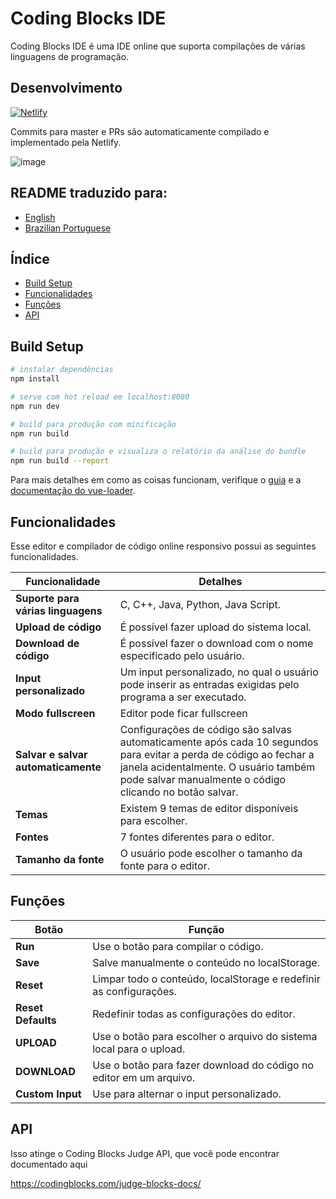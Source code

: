 # Coding Blocks IDE
Coding Blocks IDE é uma IDE online que suporta compilações de várias linguagens de programação.

## Desenvolvimento
[![Netlify](https://www.netlify.com/img/global/badges/netlify-color-accent.svg)](https://app.netlify.com/sites/cb-ide)

Commits para master e PRs são automaticamente compilado e implementado pela Netlify.

![image](https://user-images.githubusercontent.com/22571395/40135873-ffe73618-5963-11e8-85db-01c103688f4a.png)

## README traduzido para:
- [English](README.md)
- [Brazilian Portuguese](docs/br/README.md)

## Índice
- [Build Setup](#build-setup)
- [Funcionalidades](#features)
- [Funções](#functions)
- [API](#api)

## Build Setup
```bash
# instalar dependências
npm install

# serve com hot reload em localhost:8080
npm run dev

# build para produção com minificação
npm run build

# build para produção e visualiza o relatório da análise do bundle
npm run build --report
```

Para mais detalhes em como as coisas funcionam, verifique o [guia](http://vuejs-templates.github.io/webpack/) e a [documentação do vue-loader](http://vuejs.github.io/vue-loader).

## Funcionalidades
Esse editor e compilador de código online responsivo possui as seguintes funcionalidades.

|Funcionalidade|Detalhes|
|-------|-------|
|**Suporte para várias linguagens**|C, C++, Java, Python, Java Script.|
|**Upload de código**| É possível fazer upload do sistema local.|
|**Download de código**|É possível fazer o download com o nome especificado pelo usuário.|
|**Input personalizado**|Um input personalizado, no qual o usuário pode inserir as entradas exigidas pelo programa a ser executado.|
|**Modo fullscreen**|Editor pode ficar fullscreen|
|**Salvar e salvar automaticamente**|Configurações de código são salvas automaticamente após cada 10 segundos para evitar a perda de código ao fechar a janela acidentalmente. O usuário também pode salvar manualmente o código clicando no botão salvar.|
|**Temas**| Existem 9 temas de editor disponíveis para escolher.|
|**Fontes**| 7 fontes diferentes para o editor.|
|**Tamanho da fonte**|O usuário pode escolher o tamanho da fonte para o editor.|

## Funções
| Botão              | Função                                                              |
| ------------------ | ------------------------------------------------------------------- |
| **Run**            | Use o botão para compilar o código.                                 |
| **Save**           | Salve manualmente o conteúdo no localStorage.                       |
| **Reset**          | Limpar todo o conteúdo, localStorage e redefinir as configurações.  |
| **Reset Defaults** | Redefinir todas as configurações do editor.                         |
| **UPLOAD**         | Use o botão para escolher o arquivo do sistema local para o upload. |
| **DOWNLOAD**       | Use o botão para fazer download do código no editor em um arquivo.  |
| **Custom Input**   | Use para alternar o input personalizado.                            |

## API
Isso atinge o Coding Blocks Judge API, que você pode encontrar documentado aqui

<https://codingblocks.com/judge-blocks-docs/>
